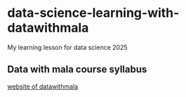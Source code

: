# data-science-learning-with-datawithmala
My learning lesson for data science 2025


## Data with mala course syllabus


[website of datawithmala](www.datawithmala.com)


